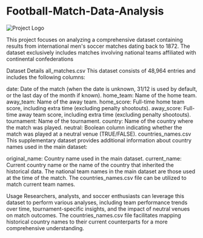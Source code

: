 # Football-Match-Data-Analysis


![Project Logo](https://i.pinimg.com/736x/b9/8a/ec/b98aecd652d202842fb3e5e48d4eecd1.jpg)

This project focuses on analyzing a comprehensive dataset containing results from international men's soccer matches dating back to 1872. The dataset exclusively includes matches involving national teams affiliated with continental confederations



Dataset Details
all_matches.csv
This dataset consists of 48,964 entries and includes the following columns:

date: Date of the match (when the date is unknown, 31/12 is used by default, or the last day of the month if known).
home_team: Name of the home team.
away_team: Name of the away team.
home_score: Full-time home team score, including extra time (excluding penalty shootouts).
away_score: Full-time away team score, including extra time (excluding penalty shootouts).
tournament: Name of the tournament.
country: Name of the country where the match was played.
neutral: Boolean column indicating whether the match was played at a neutral venue (TRUE/FALSE).
countries_names.csv
This supplementary dataset provides additional information about country names used in the main dataset:

original_name: Country name used in the main dataset.
current_name: Current country name or the name of the country that inherited the historical data.
The national team names in the main dataset are those used at the time of the match. The countries_names.csv file can be utilized to match current team names.



Usage
Researchers, analysts, and soccer enthusiasts can leverage this dataset to perform various analyses, including team performance trends over time, tournament-specific insights, and the impact of neutral venues on match outcomes. The countries_names.csv file facilitates mapping historical country names to their current counterparts for a more comprehensive understanding.
